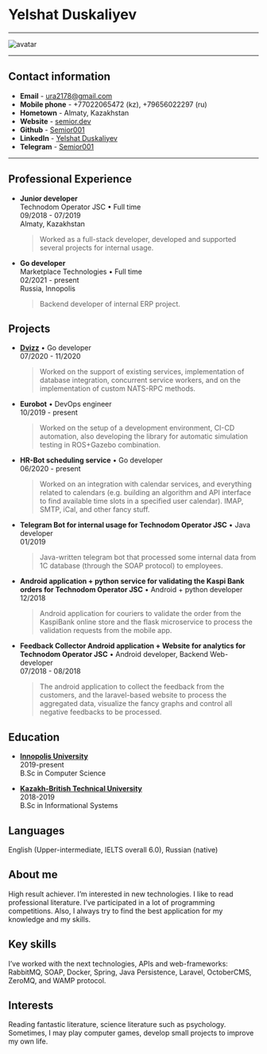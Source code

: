# Yelshat Duskaliyev

---

![avatar](https://semior.dev/img/me_2.png)

---

## Contact information
- **Email** - [ura2178@gmail.com](mailto:ura2178@gmail.com)                                   
- **Mobile phone** - +77022065472 (kz), +79656022297 (ru)                                           
- **Hometown** - Almaty, Kazakhstan                                                             
- **Website** - [semior.dev](https://semior.dev)                     
- **Github** - [Semior001](https://github.com/semior001)                                      
- **LinkedIn** - [Yelshat Duskaliyev](https://www.linkedin.com/in/yelshat-duskaliev-181813139/) 
- **Telegram** - [Semior001](https://t.me/semior001)                                            

---

## Professional Experience
- **Junior developer** <br>
    Technodom Operator JSC • Full time <br>
    09/2018 - 07/2019 <br>
    Almaty, Kazakhstan

    > Worked as a full-stack developer, developed and supported several projects for internal usage.

- **Go developer** <br>
	Marketplace Technologies • Full time <br>
    02/2021 - present <br>
    Russia, Innopolis

    > Backend developer of internal ERP project.

## Projects
- **[Dvizz](http://dvizz.io/)** • Go developer <br>
    07/2020 - 11/2020

    > Worked on the support of existing services, implementation of database integration, concurrent service workers, and on the implementation of custom NATS-RPC methods.

- **Eurobot** • DevOps engineer <br>
    10/2019 - present

    > Worked on the setup of a development environment, CI-CD automation, also developing the library for automatic simulation testing in ROS+Gazebo combination.

- **HR-Bot scheduling service** • Go developer <br>
    06/2020 - present

    > Worked on an integration with calendar services, and everything related to calendars (e.g. building an algorithm and API interface to find available 
    time slots in a specified user calendar). IMAP, SMTP, iCal, and other fancy stuff.

- **Telegram Bot for internal usage for Technodom Operator JSC** • Java developer <br>
    01/2019

    > Java-written telegram bot that processed some internal data from 1C database (through the SOAP protocol) to employees.

- **Android application + python service for validating the Kaspi Bank orders for Technodom Operator JSC** • Android + python developer <br>
    12/2018

    > Android application for couriers to validate the order from the KaspiBank online store and the flask microservice to process the validation requests from the mobile app.

- **Feedback Collector Android application + Website for analytics for Technodom Operator JSC** • Android developer, Backend Web-developer <br>
    07/2018 - 08/2018

    > The android application to collect the feedback from the customers, and the laravel-based website to process the aggregated data, 
    visualize the fancy graphs and control all negative feedbacks to be processed.

## Education
- **[Innopolis University](https://university.innopolis.ru)** <br>
    2019-present <br>
    B.Sc in Computer Science

- **[Kazakh-British Technical University](https://www.kbtu.kz/)** <br>
    2018-2019 <br>
    B.Sc in Informational Systems


## Languages
English (Upper-intermediate, IELTS overall 6.0), Russian (native)

## About me
High result achiever. I’m interested in new technologies. I like to read professional literature. I’ve participated in a lot of programming competitions. 
Also, I always try to find the best application for my knowledge and my skills.

## Key skills
I’ve worked with the next technologies, APIs and web-frameworks: RabbitMQ, SOAP, Docker, Spring, Java Persistence, Laravel, OctoberCMS, ZeroMQ, and WAMP protocol.

## Interests
Reading fantastic literature, science literature such as psychology. Sometimes, I may play computer games, develop small projects to improve my own life.
